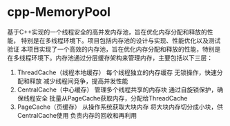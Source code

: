 # cpp-MemoryPool
基于C++实现的一个线程安全的高并发内存池，旨在优化内存分配和释放的性能， 特别是在多线程环境下。项目包括内存池的设计与实现、性能优化以及测试验证
本项目实现了一个高效的内存池，旨在优化内存分配和释放的性能，特别是在多线程环境下。内存池通过分层缓存架构来管理内存，主要包括以下三层：
1. ThreadCache（线程本地缓存）
每个线程独立的内存缓存
无锁操作，快速分配和释放
减少线程间竞争，提高并发性能
2. CentralCache（中心缓存）
管理多个线程共享的内存块
通过自旋锁保护，确保线程安全
批量从PageCache获取内存，分配给ThreadCache
3. PageCache（页缓存）
从操作系统获取大块内存
将大块内存切分成小块，供CentralCache使用
负责内存的回收和再利用
